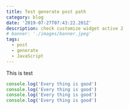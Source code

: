 ```yaml
---
title: Test generate post path
category: blog
date: '2019-07-27T07:43:22.201Z'
description: check customize widget active 2
# banner: './images/banner.jpeg'
tags:
  - post
  - generate
  - JavaScript
---
```

This is test

```javascript
console.log('Every thing is good')
console.log('Every thing is good')
console.log('Every thing is good')
console.log('Every thing is good')
```
